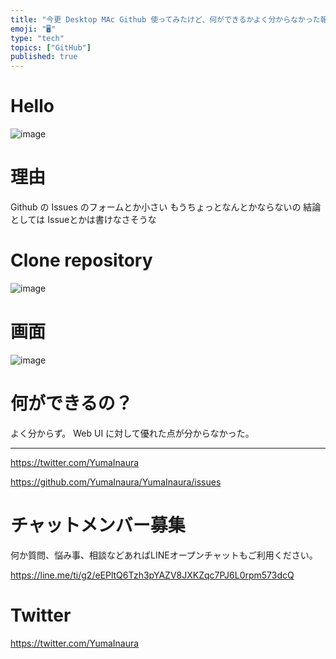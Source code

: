 ```yaml
---
title: "今更 Desktop MAc Github 使ってみたけど、何ができるかよく分からなかった報告。"
emoji: "🖥"
type: "tech"
topics: ["GitHub"]
published: true
---
```




# Hello

![image](https://user-images.githubusercontent.com/13635059/51155823-34c8bd80-18bc-11e9-9d58-7149d6b5dd26.png)

# 理由

Github の Issues のフォームとか小さい
もうちょっとなんとかならないの
結論としては Issueとかは書けなさそうな

 # Clone repository


![image](https://user-images.githubusercontent.com/13635059/51155960-c89a8980-18bc-11e9-8fa1-61c465785873.png)

# 画面

![image](https://user-images.githubusercontent.com/13635059/51155979-e0720d80-18bc-11e9-8d17-705c1d14d3a5.png)

# 何ができるの？

よく分からず。
Web UI に対して優れた点が分からなかった。


---

https://twitter.com/YumaInaura

https://github.com/YumaInaura/YumaInaura/issues








<!-- Update From Qiita API -->

# チャットメンバー募集


何か質問、悩み事、相談などあればLINEオープンチャットもご利用ください。

https://line.me/ti/g2/eEPltQ6Tzh3pYAZV8JXKZqc7PJ6L0rpm573dcQ





# Twitter


https://twitter.com/YumaInaura


<!-- Update From Qiita API -->


